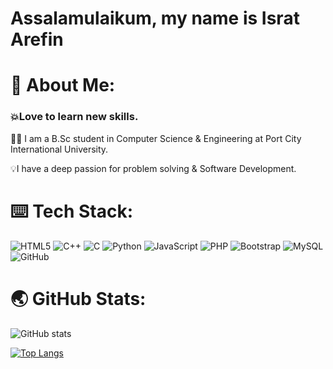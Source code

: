 # Assalamulaikum, my name is Israt Arefin
# 💫 About Me:
### 💥Love to learn  new skills.
👩‍🎓 I am a B.Sc student in Computer Science & Engineering at Port City International University.

💡I have a deep passion for problem solving & Software Development.

# ⌨️ Tech Stack:
![HTML5](https://img.shields.io/badge/html5-%23E34F26.svg?style=for-the-badge&logo=html5&logoColor=white) 
![C++](https://img.shields.io/badge/C++-00599C?style=for-the-badge&logo=c%2B%2B&logoColor=white)
![C](https://img.shields.io/badge/c-%2300599C.svg?style=for-the-badge&logo=c&logoColor=white) 
![Python](https://img.shields.io/badge/python-3670A0?style=for-the-badge&logo=python&logoColor=ffdd54) 
![JavaScript](https://img.shields.io/badge/javascript-%23323330.svg?style=for-the-badge&logo=javascript&logoColor=%23F7DF1E) 
![PHP](https://img.shields.io/badge/php-%23777BB4.svg?style=for-the-badge&logo=php&logoColor=white) 
![Bootstrap](https://img.shields.io/badge/bootstrap-%238511FA.svg?style=for-the-badge&logo=bootstrap&logoColor=white) 
![MySQL](https://img.shields.io/badge/mysql-4479A1.svg?style=for-the-badge&logo=mysql&logoColor=white) 
![GitHub](https://img.shields.io/badge/github-%23121011.svg?style=for-the-badge&logo=github&logoColor=white) 


# 🌏 GitHub Stats:
![GitHub stats](https://github-readme-stats.vercel.app/api?username=IsratAfrin826&show_icons=true) 


[![Top Langs](https://github-readme-stats.vercel.app/api/top-langs/?username=IsratAfrin826)](https://github.com/anuraghazra/github-readme-stats)







